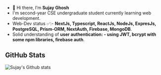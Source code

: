 - 👋 Hi there, I’m **Sujay Ghosh**
-    I'm  second-year CSE undergraduate student currently learning web development.
-   Web-Dev status ✅:- **NextJs, Typescript, ReactJs, NodeJs, ExpresJs, PostgreSQL, Prism-ORM, NextAuth, Firebase, MongoDB**.
-   Solid understanding of **user authentication: - using JWT, bcrypt with some npm libraries, firebase auth**.
 
##  GitHub Stats
![Sujay's Github stats](https://github-readme-stats.vercel.app/api?username=sujaycontributer&show_icons=true&theme=radical)
